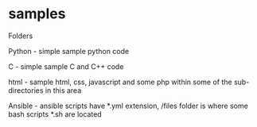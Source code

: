 # samples

Folders

Python   - simple sample python code 

C        - simple sample C and C++ code

html     - sample html, css, javascript and some php within some of the sub-directories in this area

Ansible  - ansible scripts have *.yml extension, /files folder is where some bash scripts *.sh are located 


